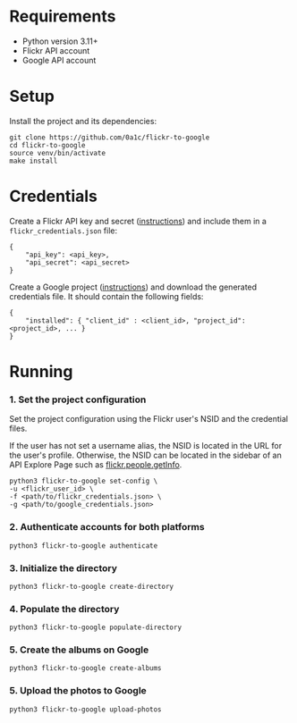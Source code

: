 # Requirements

- Python version 3.11+
- Flickr API account
- Google API account

# Setup

Install the project and its dependencies:

```
git clone https://github.com/0a1c/flickr-to-google
cd flickr-to-google
source venv/bin/activate
make install
```

# Credentials

Create a Flickr API key and secret ([instructions](https://www.flickr.com/services/api/misc.api_keys.html))
and include them in a `flickr_credentials.json` file:

```
{
    "api_key": <api_key>,
    "api_secret": <api_secret>
}
```

Create a Google project ([instructions](https://developers.google.com/photos/library/guides/get-started))
and download the generated credentials file. It should contain the following fields:

```
{
    "installed": { "client_id" : <client_id>, "project_id": <project_id>, ... }
}
```

# Running

### 1. Set the project configuration
Set the project configuration using the Flickr user's NSID and the credential files.

If the user has not set a username alias, the NSID is located in the URL for the user's profile.
Otherwise, the NSID can be located in the sidebar of an API Explore Page such as
[flickr.people.getInfo](https://www.flickr.com/services/api/explore/flickr.people.getInfo).

```
python3 flickr-to-google set-config \
-u <flickr_user_id> \
-f <path/to/flickr_credentials.json> \
-g <path/to/google_credentials.json>
```

### 2. Authenticate accounts for both platforms

```
python3 flickr-to-google authenticate
```

### 3. Initialize the directory

```
python3 flickr-to-google create-directory
```

### 4. Populate the directory

```
python3 flickr-to-google populate-directory
```

### 5. Create the albums on Google

```
python3 flickr-to-google create-albums
```

### 5. Upload the photos to Google

```
python3 flickr-to-google upload-photos
```

